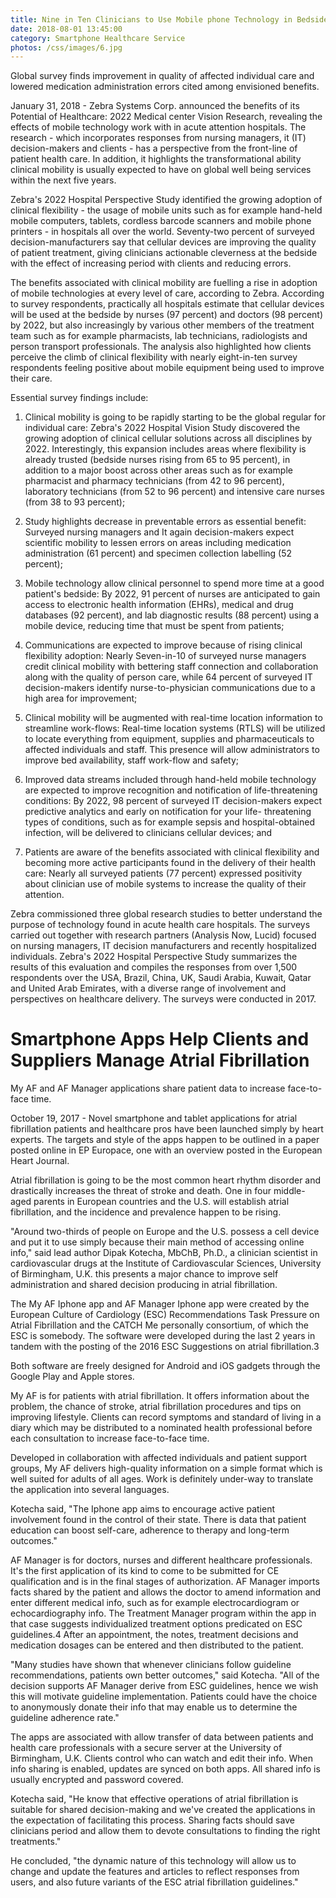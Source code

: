 ```yaml
---
title: Nine in Ten Clinicians to Use Mobile phone Technology in Bedside by 2022
date: 2018-08-01 13:45:00
category: Smartphone Healthcare Service
photos: /css/images/6.jpg
---
```


Global survey finds improvement in quality of affected individual care and lowered medication administration errors cited among envisioned benefits.

<!-- more -->

January 31, 2018 - Zebra Systems Corp. announced the benefits of its Potential of Healthcare: 2022 Medical center Vision Research, revealing the effects of mobile technology work with in acute attention hospitals. The research - which incorporates responses from nursing managers, it (IT) decision-makers and clients - has a perspective from the front-line of patient health care. In addition, it highlights the transformational ability clinical mobility is usually expected to have on global well being services within the next five years.

Zebra's 2022 Hospital Perspective Study identified the growing adoption of clinical flexibility - the usage of mobile units such as for example hand-held mobile computers, tablets, cordless barcode scanners and mobile phone printers -  in hospitals all over the world. Seventy-two percent of surveyed decision-manufacturers say that cellular devices are improving the quality of patient treatment, giving clinicians actionable cleverness at the bedside with the effect of increasing period with clients and reducing errors.

The benefits associated with clinical mobility are fuelling a rise in adoption of mobile technologies at every level of care, according to Zebra. According to survey respondents, practically all hospitals estimate that cellular devices will be used at the bedside by nurses (97 percent) and doctors (98 percent) by 2022, but also increasingly by various other members of the treatment team such as for example pharmacists, lab technicians, radiologists and person transport professionals. The analysis also highlighted how clients perceive the climb of clinical flexibility with nearly eight-in-ten survey respondents feeling positive about mobile equipment being used to improve their care.

Essential survey findings include:

1. Clinical mobility is going to be rapidly starting to be the global regular for individual care: Zebra's 2022 Hospital Vision Study discovered the growing adoption of clinical cellular solutions across all disciplines by 2022. Interestingly, this expansion includes areas where flexibility is already trusted (bedside nurses rising from 65 to 95 percent), in addition to a major boost across other areas such as for example pharmacist and pharmacy technicians (from 42 to 96 percent), laboratory technicians (from 52 to 96 percent) and intensive care nurses (from 38 to 93 percent);

2. Study highlights decrease in preventable errors as essential benefit: Surveyed nursing managers and It again decision-makers expect scientific mobility to lessen errors on areas including medication administration (61 percent) and specimen collection labelling (52 percent);

3. Mobile technology allow clinical personnel to spend more time at a good patient's bedside: By 2022, 91 percent of nurses are anticipated to gain access to electronic health information (EHRs), medical and drug databases (92 percent), and lab diagnostic results (88 percent) using a mobile device, reducing time that must be spent from patients;

4. Communications are expected to improve because of rising clinical flexibility adoption: Nearly Seven-in-10 of surveyed nurse managers credit clinical mobility with bettering staff connection and collaboration along with the quality of person care, while 64 percent of surveyed IT decision-makers identify nurse-to-physician communications due to a high area for improvement;

5. Clinical mobility will be augmented with real-time location information to streamline work-flows: Real-time location systems (RTLS) will be utilized to locate everything from equipment, supplies and pharmaceuticals to affected individuals and staff. This presence will allow administrators to improve bed availability, staff work-flow and safety;

6. Improved data streams included through hand-held mobile technology are expected to improve recognition and notification of life-threatening conditions: By 2022, 98 percent of surveyed IT decision-makers expect predictive analytics and early on notification for your life- threatening types of conditions, such as for example sepsis and hospital-obtained infection, will be delivered to clinicians cellular devices; and

7. Patients are aware of the benefits associated with clinical flexibility and becoming more active participants found in the delivery of their health care: Nearly all surveyed patients (77 percent) expressed positivity about clinician use of mobile systems to increase the quality of their attention.

Zebra commissioned three global research studies to better understand the purpose of technology found in acute health care hospitals. The surveys carried out together with research partners (Analysis Now, Lucid) focused on nursing managers, IT decision manufacturers and recently hospitalized individuals. Zebra's 2022 Hospital Perspective Study summarizes the results of this evaluation and compiles the responses from over 1,500 respondents over the USA, Brazil, China, UK, Saudi Arabia, Kuwait, Qatar and United Arab Emirates, with a diverse range of involvement and perspectives on healthcare delivery. The surveys were conducted in 2017.

# Smartphone Apps Help Clients and Suppliers Manage Atrial Fibrillation

My AF and AF Manager applications share patient data to increase face-to-face time.

October 19, 2017 - Novel smartphone and tablet applications for atrial fibrillation patients and healthcare pros have been launched simply by heart experts. The targets and style of the apps happen to be outlined in a paper posted online in EP Europace, one with an overview posted in the European Heart Journal.

Atrial fibrillation is going to be the most common heart rhythm disorder and drastically increases the threat of stroke and death. One in four middle-aged parents in European countries and the U.S. will establish atrial fibrillation, and the incidence and prevalence happen to be rising.

"Around two-thirds of people on Europe and the U.S. possess a cell device and put it to use simply because their main method of accessing online info," said lead author Dipak Kotecha, MbChB, Ph.D., a clinician scientist in cardiovascular drugs at the Institute of Cardiovascular Sciences, University of Birmingham, U.K. this presents a major chance to improve self administration and shared decision producing in atrial fibrillation.

The My AF Iphone app and AF Manager Iphone app were created by the European Culture of Cardiology (ESC) Recommendations Task Pressure on Atrial Fibrillation and the CATCH Me personally consortium, of which the ESC is somebody. The software were developed during the last 2 years in tandem with the posting of the 2016 ESC Suggestions on atrial fibrillation.3

Both software are freely designed for Android and iOS gadgets through the Google Play and Apple stores.

My AF is for patients with atrial fibrillation. It offers information about the problem, the chance of stroke, atrial fibrillation procedures and tips on improving lifestyle. Clients can record symptoms and standard of living in a diary which may be distributed to a nominated health professional before each consultation to increase face-to-face time.

Developed in collaboration with affected individuals and patient support groups, My AF delivers high-quality information on a simple format which is well suited for adults of all ages. Work is definitely under-way to translate the application into several languages.

Kotecha said, "The Iphone app aims to encourage active patient involvement found in the control of their state. There is data that patient education can boost self-care, adherence to therapy and long-term outcomes."

AF Manager is for doctors, nurses and different healthcare professionals. It's the first application of its kind to come to be submitted for CE qualification and is in the final stages of authorization. AF Manager imports facts shared by the patient and allows the doctor to amend information and enter different medical info, such as for example electrocardiogram or echocardiography info. The Treatment Manager program within the app in that case suggests individualized treatment options predicated on ESC guidelines.4 After an appointment, the notes, treatment decisions and medication dosages can be entered and then distributed to the patient.

"Many studies have shown that whenever clinicians follow guideline recommendations, patients own better outcomes," said Kotecha. "All of the decision supports AF Manager derive from ESC guidelines, hence we wish this will motivate guideline implementation. Patients could have the choice to anonymously donate their info that may enable us to determine the guideline adherence rate."

The apps are associated with allow transfer of data between patients and health care professionals with a secure server at the University of Birmingham, U.K. Clients control who can watch and edit their info. When info sharing is enabled, updates are synced on both apps. All shared info is usually encrypted and password covered.

Kotecha said, "He know that effective operations of atrial fibrillation is suitable for shared decision-making and we've created the applications in the expectation of facilitating this process. Sharing facts should save clinicians period and allow them to devote consultations to finding the right treatments."

He concluded, "the dynamic nature of this technology will allow us to change and update the features and articles to reflect responses from users, and also future variants of the ESC atrial fibrillation guidelines."